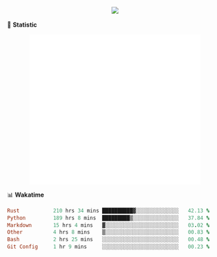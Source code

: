 <!-- https://github.com/DenverCoder1/readme-typing-svg -->
<p align="center">
<img src="https://readme-typing-svg.demolab.com?font=Orbitron&size=25&pause=1000&center=true&vCenter=true&random=false&width=600&lines=Welcome+to+my+GitHub+profile+page!" />


🌟 **Statistic**

<p align="center">
  <img width="400" align="top" src="https://github.com/fllesser/fllesser/blob/main/left.svg" />
  <img width="400" align="top" src="https://github.com/fllesser/fllesser/blob/main/right.svg" />
</p>


📊 **Wakatime**

<!--START_SECTION:waka-->

```ruby
Rust           210 hrs 34 mins ██████████▓░░░░░░░░░░░░░░   42.13 %
Python         189 hrs 8 mins  █████████▒░░░░░░░░░░░░░░░   37.84 %
Markdown       15 hrs 4 mins   ▓░░░░░░░░░░░░░░░░░░░░░░░░   03.02 %
Other          4 hrs 8 mins    ▒░░░░░░░░░░░░░░░░░░░░░░░░   00.83 %
Bash           2 hrs 25 mins   ░░░░░░░░░░░░░░░░░░░░░░░░░   00.48 %
Git Config     1 hr 9 mins     ░░░░░░░░░░░░░░░░░░░░░░░░░   00.23 %
```

<!--END_SECTION:waka-->

